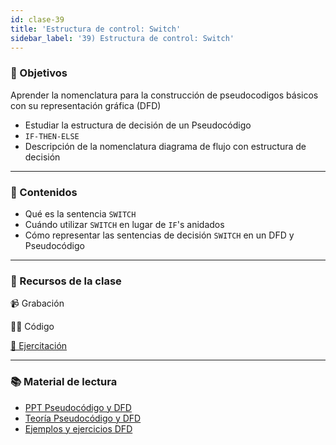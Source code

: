 ```yaml
---
id: clase-39
title: 'Estructura de control: Switch'
sidebar_label: '39) Estructura de control: Switch'
---
```


### 🏁 Objetivos

Aprender la nomenclatura para la construcción de pseudocodigos básicos con su representación gráfica (DFD)

- Estudiar la estructura de decisión de un Pseudocódigo
- `IF-THEN-ELSE`
- Descripción de la nomenclatura diagrama de flujo con estructura de decisión

---

### 📝 Contenidos

- Qué es la sentencia `SWITCH`
- Cuándo utilizar `SWITCH` en lugar de `IF`'s anidados
- Cómo representar las sentencias de decisión `SWITCH` en un DFD y Pseudocódigo

---

### 🚀 Recursos de la clase

📹 Grabación

👩‍💻 Código

[💪 Ejercitación](https://github.com/Ada-IT/ejercicios-frontend/blob/master/modulo-3/ejercicios/32-estructuras-de-control-if.md)

---

### 📚 Material de lectura

- [PPT Pseudocódigo y DFD](https://trello-attachments.s3.amazonaws.com/5eb946a932bef347f5e91bee/5edea395a37f215be7c6eed3/684182b60833ec04b598cc7aeb555270/ESTRUCTURA_DE_CONTROL.pdf)
- [Teoría Pseudocódigo y DFD](https://trello-attachments.s3.amazonaws.com/5eb946a932bef347f5e91bee/5edea395a37f215be7c6eed3/0e3db0f377531fdff1e39b739e8b5b72/TEORIA.pdf)
- [Ejemplos y ejercicios DFD](https://trello-attachments.s3.amazonaws.com/5eb946a932bef347f5e91bee/5eea803ac9b9a413c44b261f/dbe1c1782f0055604028a4e41697278e/EJERCICIOS.pdf)
